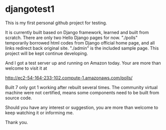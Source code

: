 # djangotest1
This is my first personal github project for testing.

It is currently built based on Django framework, learned and built from scratch. There are only two Hello Django pages for now.
"./polls" temporarily borrowed html codes from Django official home page, and all links redirect back original site.
"./admin" is the included sample page.
This project will be kept continue developing.

And I got a test server up and running on Amazon today.  Your are more than welcome to visit it at
 
  http://ec2-54-164-233-102.compute-1.amazonaws.com/polls/
 
Built 7 only got 1 working after rebuilt several times. The community virtual machine were not certified, means some components need to be built from source code.

Should you have any interest or suggestion, you are more than welcome to keep watching it or informing me.

Thank you.
